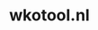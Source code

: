 ---
layout: post
title:  "wkotool.nl"
internal_url:  "/data/wkotool.nl.html"
categories: dutchgov
---